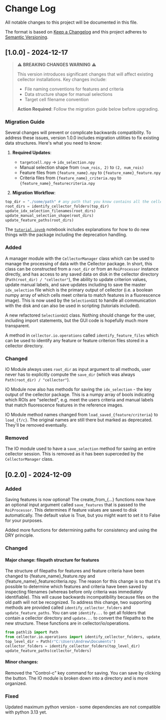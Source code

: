 
# Change Log
All notable changes to this project will be documented in this file.
 
The format is based on [Keep a Changelog](http://keepachangelog.com/)
and this project adheres to [Semantic Versioning](http://semver.org/).
 
## [1.0.0] - 2024-12-17

> ⚠️ **BREAKING CHANGES WARNING** ⚠️
> 
> This version introduces significant changes that will affect existing cellector 
> installations. Key changes include:
> - File naming conventions for features and criteria
> - Data structure shape for manual selections
> - Target cell filename convention
>
> **Action Required**: Follow the migration guide below before upgrading.

### Migration Guide

Several changes will prevent or complicate backwards compatibility. To address these 
issues, version 1.0.0 includes migration utilities to fix existing data structures. 
Here's what you need to know:

1. **Required Updates**:
   - `targetcell.npy` → `idx_selection.npy`
   - Manual selection shape from `(num_rois, 2)` to `(2, num_rois)`
   - Feature files from `{feature_name}.npy` to `{feature_name}_feature.npy`
   - Criteria files from `{feature_name}_criteria.npy` to `{feature_name}_featurecriteria.npy`

2. **Migration Workflow**:
```python
top_dir = "./some/path" # any path that you know contains all the cellector directories you've made
root_dirs = identify_cellector_folders(top_dir)
update_idx_selection_filenames(root_dirs)
update_manual_selection_shape(root_dirs)
update_feature_paths(root_dirs)
```

The [``tutorial.ipynb``](./notebooks/tutorial.ipynb) notebook includes explanations for
how to do new things with the package including the deprecation handling.

### Added
A manager module with the ``CellectorManager`` class which can be used to manage the 
processing of data with the Cellector package. In short, this class can be constructed
from a ``root_dir`` or from an ``RoiProcessor`` instance directly, and has access to any
saved data on disk in the cellector directory (``Path(root_dir) / "cellector"``), the 
ability to update criterion values, update manual labels, and save updates including to 
save the master ``idx_selection`` file which is the primary output of cellector (i.e. a
boolean numpy array of which cells meet criteria to match features in a fluorescence 
image). This is now used by the ``SelectionGUI`` to handle all communication with the 
disk and can also be used in scripting (tutorials included). 

A new refactored ``SelectionGUI`` class. Nothing should change for the user, including 
import statements, but the GUI code is hopefully much more transparent. 

A method in ``cellector.io.operations`` called ``identify_feature_files`` which can be
used to identify any feature or feature criterion files stored in a cellector directory.

### Changed
IO Module always uses ``root_dir`` as input argument to all methods, user never has to
explicitly compute the ``save_dir`` (which was always ``Path(root_dir) / "cellector"``).

IO Module now also has methods for saving the ``idx_selection`` - the key output of the
cellector package. This is a numpy array of bools indicating which ROIs are "selected", 
e.g. meet the users criteria and manual labels that match fluorescence features in the 
reference images. 

IO Module method names changed from ``load_saved_{feature/criteria}`` to ``load_{f/c}``. 
The original names are still there but marked as deprecated. They'll be removed 
eventually.

### Removed
The IO module used to have a ``save_selection`` method for saving an entire cellector 
session. This is removed as it has been superceded by the ``CellectorManager`` class.


## [0.2.0] - 2024-12-09

### Added
Saving features is now optional! The create_from_{...} functions now have an optional
input argument called ``save_features`` that is passed to the ``RoiProcessor``. This
determines if feature values are saved to disk automatically. The default value is True,
but you might want to set it to False for your purposes. 

Added more functions for determining paths for consistency and using the DRY principle. 

### Changed
#### Major change: filepath structure for features
The structure of filepaths for features and feature criteria have been changed to
{feature_name}_feature.npy and {feature_name}_featurecriteria.npy. The reason for this
change is so that it's possible to determine which features and criteria have been saved
by inspecting filenames (whereas before only criteria was immediately identifiable). This
will cause backwards incompatibility because files on the old path will not be
recognized. To address this change, two supporting methods are provided called 
``identify_cellector_folders`` and ``update_feature_paths``. You can use ``identify...``
to get all folders that contain a cellector directory and ``update...`` to convert the
filepaths to the new structure. These functions are in cellector/io/operations. 
```python
from pathlib import Path
from cellector.io.operations import identify_cellector_folders, update_feature_paths
top_level_dir = Path(r"C:\Users\Andrew\Documents")
cellector_folders = identify_cellector_folders(top_level_dir)
update_feature_paths(cellector_folders)
```

#### Minor changes: 
Removed the "Control-c" key command for saving. You can save by clicking the button.
The IO module is broken down into a directory and is more organized. 

### Fixed
Updated maximum python version - some dependencies are not compatible with python 3.13 yet.